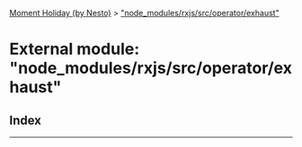 [Moment Holiday (by Nesto)](../README.md) > ["node_modules/rxjs/src/operator/exhaust"](../modules/_node_modules_rxjs_src_operator_exhaust_.md)

# External module: "node_modules/rxjs/src/operator/exhaust"

## Index

---


